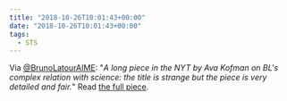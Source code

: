 ```yaml
---
title: "2018-10-26T10:01:43+00:00"
date: "2018-10-26T10:01:43+00:00"
tags:
  - STS
---
```


Via [@BrunoLatourAIME](https://twitter.com/BrunoLatourAIME/status/1055423358865694720): "*A long piece in the NYT by Ava Kofman on BL's complex relation with science: the title is strange but the piece is very detailed and fair.*" Read [the full piece](https://www.nytimes.com/2018/10/25/magazine/bruno-latour-post-truth-philosopher-science.html).
